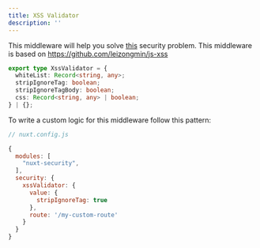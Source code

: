 ```yaml
---
title: XSS Validator
description: ''
---
```


This middleware will help you solve [this](https://cheatsheetseries.owasp.org/cheatsheets/Nodejs_Security_Cheat_Sheet.html#perform-output-escaping) security problem. This middleware is based on https://github.com/leizongmin/js-xss

```ts
export type XssValidator = {
  whiteList: Record<string, any>;
  stripIgnoreTag: boolean;
  stripIgnoreTagBody: boolean;
  css: Record<string, any> | boolean;
} | {};
```

To write a custom logic for this middleware follow this pattern:

```javascript
// nuxt.config.js

{
  modules: [
    "nuxt-security",
  ],
  security: {
    xssValidator: {
      value: {
        stripIgnoreTag: true
      },
      route: '/my-custom-route'
    }
  }
}
```
